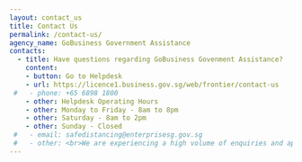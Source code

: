 ```yaml
---
layout: contact_us
title: Contact Us
permalink: /contact-us/
agency_name: GoBusiness Government Assistance
contacts:
  - title: Have questions regarding GoBusiness Govenment Assistance?
    content:
    - button: Go to Helpdesk
    - url: https://licence1.business.gov.sg/web/frontier/contact-us
 #   - phone: +65 6898 1800
    - other: Helpdesk Operating Hours
    - other: Monday to Friday - 8am to 8pm
    - other: Saturday - 8am to 2pm
    - other: Sunday - Closed
 #   - email: safedistancing@enterprisesg.gov.sg
 #   - other: <br>We are experiencing a high volume of enquiries and appreciate your understanding and patience. Kindly refrain from submitting duplicate applications to avoid further delays.  
---
```

